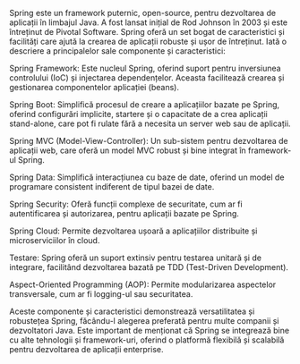 Spring este un framework puternic, open-source, pentru dezvoltarea de aplicații în limbajul Java. A fost lansat inițial de Rod Johnson în 2003 și este întreținut de Pivotal Software. Spring oferă un set bogat de caracteristici și facilități care ajută la crearea de aplicații robuste și ușor de întreținut. Iată o descriere a principalelor sale componente și caracteristici:

Spring Framework: Este nucleul Spring, oferind suport pentru inversiunea controlului (IoC) și injectarea dependențelor. Aceasta facilitează crearea și gestionarea componentelor aplicației (beans).

Spring Boot: Simplifică procesul de creare a aplicațiilor bazate pe Spring, oferind configurări implicite, startere și o capacitate de a crea aplicații stand-alone, care pot fi rulate fără a necesita un server web sau de aplicații.

Spring MVC (Model-View-Controller): Un sub-sistem pentru dezvoltarea de aplicații web, care oferă un model MVC robust și bine integrat în framework-ul Spring.

Spring Data: Simplifică interacțiunea cu baze de date, oferind un model de programare consistent indiferent de tipul bazei de date.

Spring Security: Oferă funcții complexe de securitate, cum ar fi autentificarea și autorizarea, pentru aplicații bazate pe Spring.

Spring Cloud: Permite dezvoltarea ușoară a aplicațiilor distribuite și microserviciilor în cloud.

Testare: Spring oferă un suport extinsiv pentru testarea unitară și de integrare, facilitând dezvoltarea bazată pe TDD (Test-Driven Development).

Aspect-Oriented Programming (AOP): Permite modularizarea aspectelor transversale, cum ar fi logging-ul sau securitatea.

Aceste componente și caracteristici demonstrează versatilitatea și robustețea Spring, făcându-l alegerea preferată pentru multe companii și dezvoltatori Java. Este important de menționat că Spring se integrează bine cu alte tehnologii și framework-uri, oferind o platformă flexibilă și scalabilă pentru dezvoltarea de aplicații enterprise.